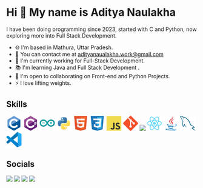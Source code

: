 # Hi 👋 My name is Aditya Naulakha

I have been doing programming since 2023, started with C and Python, now exploring more into Full Stack Development.
<!--- - 🖥️ See my portfolio at [Professional Space](https://your-portfolio-link.com) --->
- 🌐 I'm based in Mathura, Uttar Pradesh.
- 📧 You can contact me at [adityanaualakha.work@gmail.com](mailto:adityanaualakha.work@gmail.com)
- 🚀 I'm currently working for Full-Stack Development.
- 📚 I'm learning Java and Full Stack Development .
- 🤝 I'm open to collaborating on Front-end and Python Projects.
- ⚡ I love lifting weights.

## Skills

<a href="https://en.wikipedia.org/wiki/C_(programming_language)"><img src="https://raw.githubusercontent.com/devicons/devicon/master/icons/c/c-original.svg" height="40"></a>
<a href="https://docs.microsoft.com/en-us/dotnet/csharp/"><img src="https://raw.githubusercontent.com/devicons/devicon/master/icons/csharp/csharp-original.svg" height="40"></a>
<a href="https://www.arduino.cc/"><img src="https://raw.githubusercontent.com/devicons/devicon/master/icons/arduino/arduino-original.svg" height="40"></a>
<a href="https://www.python.org/"><img src="https://raw.githubusercontent.com/devicons/devicon/master/icons/python/python-original.svg" height="40"></a>
<a href="https://developer.mozilla.org/en-US/docs/Web/HTML"><img src="https://raw.githubusercontent.com/devicons/devicon/master/icons/html5/html5-original.svg" height="40"></a>
<a href="https://developer.mozilla.org/en-US/docs/Web/CSS"><img src="https://raw.githubusercontent.com/devicons/devicon/master/icons/css3/css3-original.svg" height="40"></a>
<a href="https://developer.mozilla.org/en-US/docs/Web/JavaScript"><img src="https://raw.githubusercontent.com/devicons/devicon/master/icons/javascript/javascript-original.svg" height="40"></a>
<a href="https://git-scm.com/"><img src="https://raw.githubusercontent.com/devicons/devicon/master/icons/git/git-original.svg" height="40"></a>
<a href="https://tailwindcss.com/"><img src="https://upload.wikimedia.org/wikipedia/commons/d/d5/Tailwind_CSS_Logo.svg" height="35"></a>
<a href="https://reactjs.org/"><img src="https://raw.githubusercontent.com/devicons/devicon/master/icons/react/react-original.svg" height="40"></a>
<a href="https://www.java.com/"><img src="https://raw.githubusercontent.com/devicons/devicon/master/icons/java/java-original.svg" height="40"></a>
<a href="https://www.mysql.com/"><img src="https://raw.githubusercontent.com/devicons/devicon/master/icons/mysql/mysql-original.svg" height="40"></a>
<a href="https://code.visualstudio.com/"><img src="https://raw.githubusercontent.com/devicons/devicon/master/icons/vscode/vscode-original.svg" height="40"></a>

## Socials
<a href="https://github.com/adityanaulakha"><img src="https://raw.githubusercontent.com/danielcranney/readme-generator/main/public/icons/socials/github.svg" height="40"></a>
<a href="https://www.linkedin.com/in/aditya-naulakha-7757412a1/"><img src="https://raw.githubusercontent.com/danielcranney/readme-generator/main/public/icons/socials/linkedin.svg" height="40"></a>
<a href="https://x.com/iadityanaulakha?s=09"><img src="https://raw.githubusercontent.com/danielcranney/readme-generator/main/public/icons/socials/twitter.svg" height="40"></a>
<a href="https://www.instagram.com/i_adityanaulakha/"><img src="https://raw.githubusercontent.com/danielcranney/readme-generator/main/public/icons/socials/instagram.svg" height="40"></a>
<!--- <a href="https://youtube.com/your-youtube-profile"><img src="https://raw.githubusercontent.com/danielcranney/readme-generator/main/public/icons/socials/youtube.svg" height="40"></a> --->
